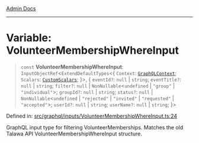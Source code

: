 [Admin Docs](/)

***

# Variable: VolunteerMembershipWhereInput

> `const` **VolunteerMembershipWhereInput**: `InputObjectRef`\<`ExtendDefaultTypes`\<\{ `Context`: [`GraphQLContext`](../../../context/type-aliases/GraphQLContext.md); `Scalars`: [`CustomScalars`](../../../scalars/type-aliases/CustomScalars.md); \}\>, \{ `eventId?`: `null` \| `string`; `eventTitle?`: `null` \| `string`; `filter?`: `null` \| `NonNullable`\<`undefined` \| `"group"` \| `"individual"`\>; `groupId?`: `null` \| `string`; `status?`: `null` \| `NonNullable`\<`undefined` \| `"rejected"` \| `"invited"` \| `"requested"` \| `"accepted"`\>; `userId?`: `null` \| `string`; `userName?`: `null` \| `string`; \}\>

Defined in: [src/graphql/inputs/VolunteerMembershipWhereInput.ts:24](https://github.com/Sourya07/talawa-api/blob/4e4298c85a0d2c28affa824f2aab7ec32b5f3ac5/src/graphql/inputs/VolunteerMembershipWhereInput.ts#L24)

GraphQL input type for filtering VolunteerMemberships.
Matches the old Talawa API VolunteerMembershipWhereInput structure.
